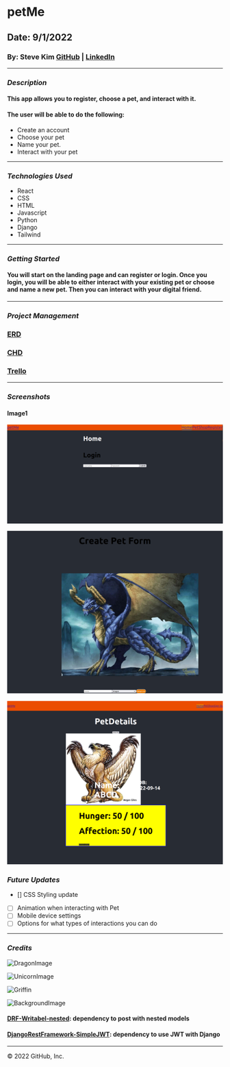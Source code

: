 # petMe

## Date: 9/1/2022

### By: Steve Kim [GitHub](https://github.com/Skim1571) | [LinkedIn](https://www.linkedin.com/in/skim1571/)

---

### **_Description_**

#### This app allows you to register, choose a pet, and interact with it.

#### The user will be able to do the following: 

- Create an account
- Choose your pet 
- Name your pet.
- Interact with your pet  

---

### **_Technologies Used_**

- React
- CSS
- HTML
- Javascript
- Python
- Django
- Tailwind
---

### **_Getting Started_**

#### You will start on the landing page and can register or login. Once you login, you will be able to either interact with your existing pet or choose and name a new pet. Then you can interact with your digital friend.

---
### **_Project Management_**

### [ERD](https://drive.google.com/file/d/1VIFOTEsFUha3lEeOdRlnfHmZtbcW05kx/view?usp=sharing)

### [CHD](https://drive.google.com/file/d/1FYWQ0_bRk0CIqAIGUp0fZjA3RmStugF4/view?usp=sharing)

### [Trello](https://trello.com/b/IPlI46ft/petme)

---

### **_Screenshots_**



#### Image1
![Login Page](./src/Images/Loginpage.png)

![Create Page](./src/Images/Createpage.png)

![Pet Page](./src/Images/PetDetails.png)


### **_Future Updates_**

- [] CSS Styling update
- [ ] Animation when interacting with Pet
- [ ] Mobile device settings
- [ ] Options for what types of interactions you can do

---

### **_Credits_**

![DragonImage](http://images4.fanpop.com/image/photos/21700000/Dragon-dragons-21750357-1024-768.jpg)

![UnicornImage](https://4.bp.blogspot.com/-LSt2KilH40M/Wn8H8WYqFRI/AAAAAAAPP9Y/Xz0lwn7kZlIDRzqRTU-lbfLr7L_fIcHVwCKgBGAs/s1600/unicorn1.jpg)

![Griffin](http://fantasystuff.weebly.com/uploads/1/3/3/7/13374715/9049633_orig.jpg)

![BackgroundImage](https://wallup.net/wp-content/uploads/2016/01/288299-forest-landscape.jpg)

#### [DRF-Writabel-nested](https://github.com/beda-software/drf-writable-nested): dependency to post with nested models

#### [DjangoRestFramework-SimpleJWT](https://github.com/jazzband/djangorestframework-simplejwt): dependency to use JWT with Django

---
© 2022 GitHub, Inc.